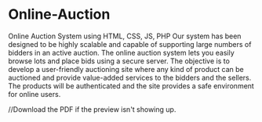 # Online-Auction
Online Auction System using HTML, CSS, JS, PHP
Our system has been designed to be highly scalable and capable of supporting large numbers of bidders in an active auction. The online auction system lets you easily browse lots and place bids using a secure server. The objective is to develop a user-friendly auctioning site where any kind of product can be auctioned and provide value-added services to the bidders and the sellers. The products will be authenticated and the site provides a safe environment for online users.


//Download the PDF if the preview isn't showing up.
